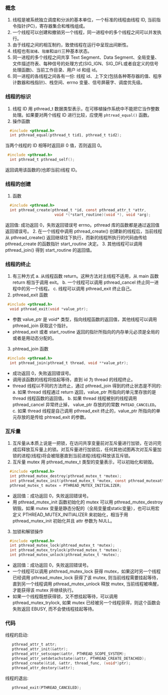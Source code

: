 
### 概念

1. 线程是被系统独立调度和分派的基本单位，一个标准的线程由线程 ID, 当前指令指针(PC)，寄存器集合和堆栈组成。
2. 一个线程可以创建和撤销另一个线程，同一进程中的多个线程之间可以并发执行。
3. 由于线程之间的相互制约，致使线程在运行中呈现出间断性。
4. 线程也有`就绪`、`阻塞`和`运行`三种基本状态。
5. 同一进程的多个线程之间共享 Text Segment、Data Segment、全局变量、文件描述符表、每种信号的处理方式(SIG_IGN、SIG_DFL或者自定义的信号处理函数)、当前工作目录、用户 id 和组 id。
6. 同一进程的各线程之间各有一份: 线程 id、上下文(包括各种寄存器的值、程序计数器和栈指针)、栈空间、errno 变量、信号屏蔽字、调度优先级。

### 线程的标识

1. 线程 ID 用 pthread_t 数据类型表示，在可移植操作系统中不能把它当作整数处理。如果要对两个线程 ID 进行比较，应使用 `phtread_equal()` 函数。
2. 操作函数
  ```c
	#include <pthread.h>
	int pthread_equal(pthread_t tid1, pthread_t tid2);
  ```
  当两个线程的 ID 相等时返回非 0 值，否则返回 0。
  ```c
   #include <pthread.h>
	int pthread_t pthread_self();
  ```
  返回调用该函数的(也即当前)线程 ID。

### 线程的创建

1. 函数
  ```c
	#include <pthread.h>
	int pthread_create(pthread_t *id, const pthread_attr_t *attr, 
						void *(*start_routine)(void *), void *arg);
  ```
   返回值: 成功返回 0，失败返回错误号 errno。pthread 库的函数都是通过返回值返回错误号。
2. 在一个线程中调用 pthread_create() 创建新的线程后，当前线程从 pthread_create() 返回继续往下执行，而新的线程所执行的代码由传给 pthread_create 的函数指针 start_routine 决定。
3. 其他线程可以调用 pthread_join() 得到 start_routine 的返回值。

### 线程的终止

1. 有三种方式
   a. 从线程函数 return。这种方法对主线程不适用，从 main 函数 return 相当于调用 exit。
   b. 一个线程可以调用 pthread_cancel 终止同一进程中的另一个线程。
   c. 线程可以调用 pthread_exit 终止自己。
2. pthread_exit 函数
  ```c
   #include <pthread.h>
	void pthread_exit(void *value_ptr);
  ```
   - 参数 value_ptr 是 void* 类型，指向线程函数的返回值，其他线程可以调用 pthread_join 获取这个指针。
   - phtread_exit 或者 start_routine 返回的指针所指向的内存单元必须是全局的或者是用动态分配的。
3. phtread_join 函数
  ```c
   #include <pthread.h>
	int pthread_join(pthread_t thread, void **value_ptr);
  ```
   - 成功返回 0，失败返回错误号。
   - 调用该函数的线程将挂起等待，直到 id 为 thread 的线程终止。
   - thread 线程以不同的方法终止，通过 pthread_join 得到的终止状态是不同的:
     a. 如果 thread 线程通过 return 返回，value_ptr 所指向的单元里存放的是 thread 线程函数的返回值。
     b. 如果 thread 线程被别的线程调用 pthread_cancel 异常终止掉， value_ptr 存放的的常数 `PHTEAD_CANCELED`。
     c. 如果 thread 线程是自己调用 pthread_exit 终止的，value_ptr 所指向的单元存放的是传给 phtread_exit 的参数。
   
### 互斥量

1. 互斥量从本质上说是一把锁，在访问共享变量前对互斥量进行加锁，在访问完成后释放互斥量上的锁。对互斥量进行加锁后，任何其他试图再次对互斥量加锁的进程(线程)将会被阻塞直到当前进程(线程)释放该互斥锁。
2. 互斥量 mutex 用 pthread_mutex_t 类型的变量表示，可以初始化和销毁。
  ```c
	#include <pthread.h>
	int pthread_mutex_destroy(pthread_mutex_t *mutex);
	int pthread_mutex_init(pthread_mutex_t *mutex, const pthread_mutexattr_t *attr);
	pthread_mutex_t mutex = PTHREAD_MUTEX_INITIALIZER;
  ```   
  - 返回值：成功返回 0，失败返回错误号。
  - 用 pthread_mutex_init 函数初始化的 mutex 可以用 pthread_mutex_destroy 销毁。如果 mutex 变量是静态分配的（全局变量或static变量），也可以用宏定义 PTHREAD_MUTEX_INITIALIZER 来初始化，相当于用 pthread_mutex_init 初始化并且 attr 参数为 NULL。
3. 加锁和解锁操作
  ```c
	#include <pthread.h>
	int pthread_mutex_lock(phtread_mutex_t *mutex);
	int pthread_mutex_trylock(pthread_mutex_t *mutex);
	int pthread_mutex_unlock(pthread_mutex_t *mutex);
  ```
  - 返回值：成功返回 0，失败返回错误号。
  - 一个线程可以调用 phthread_mutex_lock 获得 mutex，如果这时另一个线程已经调用 pthread_mutex_lock 获得了该 mutex, 则当前线程需要挂起等待，直到另一个线程调用 pthread_mutex_unlock 释放 mutex, 当前线程被唤醒，才能获得该 mutex 并继续执行。
  - 如果一个线程既想获得锁，又不想挂起等待，可以调用 pthread_mutex_trylock, 如果 mutex 已经被另一个线程获得，则这个函数会失败返回 EBUSY, 而不会使线程挂起等待。

### 代码

线程的启动:
```c
   pthread_attr_t attr;
   pthread_attr_init(&attr);
   pthread_attr_setscope(&attr, PTHREAD_SCOPE_SYSTEM);
   pthread_attr_setdetachstate(&attr, PTHREAD_CREATE_DETACHED);
   pthread_create(&tid, &attr, thread_func, (void*)ptr);
   pthread_attr_destory(&attr);
```

线程的退出:
```c
   pthread_exit(PTHREAD_CANCELED);
```
